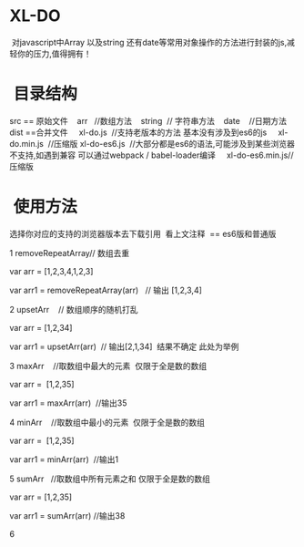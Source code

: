 #  XL-DO
  对javascript中Array 以及string 还有date等常用对象操作的方法进行封装的js,减轻你的压力,值得拥有！
  
#   目录结构

src == 原始文件
    arr    //数组方法
    string  // 字符串方法
    date    //日期方法
dist ==合并文件
     xl-do.js  //支持老版本的方法 基本没有涉及到es6的js
     xl-do.min.js  //压缩版
     xl-do-es6.js  //大部分都是es6的语法,可能涉及到某些浏览器不支持,如遇到兼容 可以通过webpack / babel-loader编译
     xl-do-es6.min.js//压缩版
     
 
#   使用方法 
选择你对应的支持的浏览器版本去下载引用  看上文注释  == es6版和普通版

 1 removeRepeatArray// 数组去重 

var arr = [1,2,3,4,1,2,3]

var arr1  = removeRepeatArray(arr)   // 输出 [1,2,3,4]

 2 
upsetArr    // 数组顺序的随机打乱

var arr = [1,2,34]

var arr1 = upsetArr(arr)  // 输出[2,1,34]  结果不确定 此处为举例

 3
maxArr    //取数组中最大的元素  仅限于全是数的数组

var arr =  [1,2,35]

var arr1 = maxArr(arr)  //输出35 

 4 
minArr    //取数组中最小的元素  仅限于全是数的数组

var arr =  [1,2,35]

var arr1 = minArr(arr)  //输出1 

 5 
sumArr   //取数组中所有元素之和  仅限于全是数的数组

var arr = [1,2,35]

var arr1 = sumArr(arr)  //输出38 

 6


    
  
